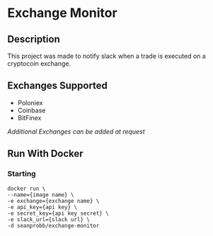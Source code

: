 # Exchange Monitor

## Description

This project was made to notify slack when a trade is executed on a cryptocoin exchange.

## Exchanges Supported

* Poloniex
* Coinbase
* BitFinex

*Additional Exchanges can be added at request*

## Run With Docker

### Starting
    docker run \
    --name={image name} \
    -e exchange={exchange name} \
    -e api_key={api key} \
    -e secret_key={api key secret} \
    -e slack_url={slack url} \
    -d seanprobb/exchange-monitor
    
    
    